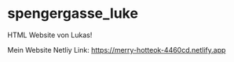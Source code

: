 # spengergasse_luke

HTML Website von Lukas!


Mein Website Netliy Link: https://merry-hotteok-4460cd.netlify.app

